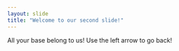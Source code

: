 ```yaml
---
layout: slide
title: "Welcome to our second slide!"
---
```

All your base belong to us!
Use the left arrow to go back!
